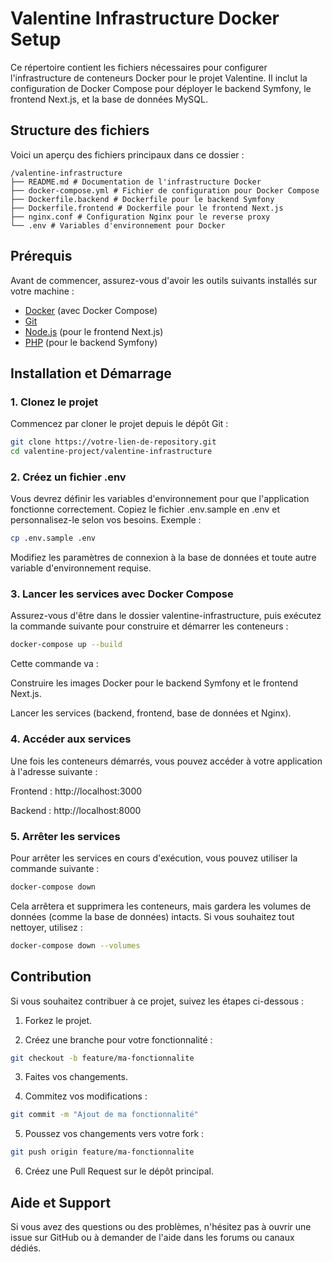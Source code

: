 # Valentine Infrastructure Docker Setup

Ce répertoire contient les fichiers nécessaires pour configurer l'infrastructure de conteneurs Docker pour le projet Valentine. Il inclut la configuration de Docker Compose pour déployer le backend Symfony, le frontend Next.js, et la base de données MySQL.

## Structure des fichiers

Voici un aperçu des fichiers principaux dans ce dossier :

```
/valentine-infrastructure 
├── README.md # Documentation de l'infrastructure Docker 
├── docker-compose.yml # Fichier de configuration pour Docker Compose 
├── Dockerfile.backend # Dockerfile pour le backend Symfony 
├── Dockerfile.frontend # Dockerfile pour le frontend Next.js 
├── nginx.conf # Configuration Nginx pour le reverse proxy 
└── .env # Variables d'environnement pour Docker
```

## Prérequis

Avant de commencer, assurez-vous d'avoir les outils suivants installés sur votre machine :

- [Docker](https://www.docker.com/get-started) (avec Docker Compose)
- [Git](https://git-scm.com/)
- [Node.js](https://nodejs.org/) (pour le frontend Next.js)
- [PHP](https://www.php.net/) (pour le backend Symfony)

## Installation et Démarrage

### 1. Clonez le projet

Commencez par cloner le projet depuis le dépôt Git :

```bash
git clone https://votre-lien-de-repository.git
cd valentine-project/valentine-infrastructure
```

### 2. Créez un fichier .env
Vous devrez définir les variables d'environnement pour que l'application fonctionne correctement. Copiez le fichier .env.sample en .env et personnalisez-le selon vos besoins. Exemple :
```bash
cp .env.sample .env
```
Modifiez les paramètres de connexion à la base de données et toute autre variable d'environnement requise.

### 3. Lancer les services avec Docker Compose
Assurez-vous d'être dans le dossier valentine-infrastructure, puis exécutez la commande suivante pour construire et démarrer les conteneurs :
```bash
docker-compose up --build
```

Cette commande va :

Construire les images Docker pour le backend Symfony et le frontend Next.js.

Lancer les services (backend, frontend, base de données et Nginx).

### 4. Accéder aux services
Une fois les conteneurs démarrés, vous pouvez accéder à votre application à l'adresse suivante :

Frontend : http://localhost:3000

Backend : http://localhost:8000

### 5. Arrêter les services
Pour arrêter les services en cours d'exécution, vous pouvez utiliser la commande suivante :
```bash
docker-compose down
```
Cela arrêtera et supprimera les conteneurs, mais gardera les volumes de données (comme la base de données) intacts. Si vous souhaitez tout nettoyer, utilisez :
```bash
docker-compose down --volumes
``` 

## Contribution
Si vous souhaitez contribuer à ce projet, suivez les étapes ci-dessous :

1. Forkez le projet.

2. Créez une branche pour votre fonctionnalité :
```bash
git checkout -b feature/ma-fonctionnalite
```
3. Faites vos changements.

4. Commitez vos modifications :
```bash
git commit -m "Ajout de ma fonctionnalité"
``` 

5. Poussez vos changements vers votre fork :
```bash
git push origin feature/ma-fonctionnalite
``` 

6. Créez une Pull Request sur le dépôt principal.

## Aide et Support
Si vous avez des questions ou des problèmes, n'hésitez pas à ouvrir une issue sur GitHub ou à demander de l'aide dans les forums ou canaux dédiés.